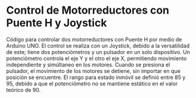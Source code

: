 # Control de Motorreductores con Puente H y Joystick
Código para controlar dos motorreductores con Puente H por medio de Arduino UNO. 
El control se realiza con un Joystick, debido a la versatilidad de este; tiene dos potenciómetros y un pulsador en un solo dispositivo.
Un potenciómetro controla el eje Y y el otro el eje X, permitiendo movimiento independiente y simúltaneo en los motores.
Cuando se presiona el pulsador, el movimiento de los motores se detiene, sin importar en que posición se encuentre.
El rango para estado inmóvil se definió entre 85 y 95, debido a que el potenciómetro no se mantiene estático en el valor teórico de 90.
